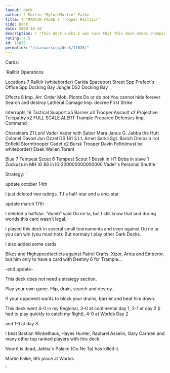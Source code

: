 ```yaml
---
layout: deck
author: ! Martin "MylordMartin" Falke
title: ! "MARTIN FALKE`s Trooper Ralltiir"
side: Dark
date: 2000-10-10
description: ! "This deck sucks.I was sure that this deck makes champions, but after the third game at day 3 with +4 (+23) I lost my last game against Kyle Craft.DAMN "
rating: 4.5
id: 11035
permalink: "/starwarsccg/deck/11035/"
---
```

Cards: 

'Ralltiir Operations

Locations 7
Ralltiir (whiteborder)
Carida
Spaceport Street
Spp Prefect`s Office
Spp Docking Bay
Jungle
DS2 Docking Bay

Effects 8
Imp. Arr. Order
Mob. Pionts
Do or do not
You cannot hide forever
Search and destroy
Latheral Damage
Imp. decree
First Strike

Interrupts 16
Tactical Support x5
Barrier x3
Trooper Assault x2
Projective Telepathy x2
FULL SCALE ALERT
Trample
Prepared Defenses
Imp. Command

Charakters 21
Lord Vader
Vader with Saber
Mara
Janus G.
Jabba the Hutt
Colonel Davod Jon
Ozzel
DS 181 3
Lt. Arnet
Sarkli
Sgt. Barich
Drelosin
Irol
Enfield
Stormtrooper Cadet x2
Bursk
Trooper Davin Felth(must be whiteborder)
Elsek
Wallen
Torent

Blue 7
Tempest Scout 6
Tempest Scout 1
Bossk in HT
Boba in slave 1
Zuckuss in MH
IG 88 in IG 200000000000000
Vader`s Personal Shuttle '

Strategy: '

update october 14th

I just deleted two ratings. TJ`s half-star and a one-star.



update march 17th

I deleted a halfstar. ”dumb” said Ou ne ta, but I still know that and during worlds this card wasn`t legal.

I played this deck in several small tournaments and even against Ou ne ta you can win (you must not). But normaly I play other Dark Decks.

I also added some cards

Bikes and Highspeedtacticts against Patrol Crafts, Xizor, Arica and Emperor, but him only to have a card with Destiny 6 for Trample...


-end update-


This deck does not need a strategy section.

Play your own game. Flip, drain, search and desroy.

If your opponent wants to block your drains, barrier and beat him down.


This deck went 4-0 in my Regional, 3-0 at continental day 1, 2-1 at day 2 (i had to play quickly to catch my flight), 4-0 at Worlds Day 2

and 1-1 at day 3.


I beat Bastian Winkelhaus, Hayes Hunter, Raphael Asselin, Gary Carmen and many other top ranked players with this deck.


Now it is dead, Jabba`s Palace (Ou Ne Ta) has killed it.


Martin Falke, 6th place at Worlds

'
